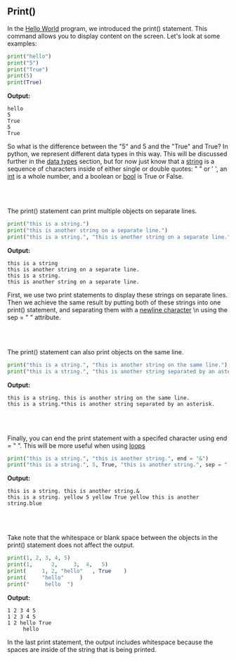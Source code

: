 ## Print()

In the [Hello World][hello-world-page] program, we introduced the print() statement. This command allows you to display content on the screen. Let's look at some examples:

```python
print("hello")
print("5")
print("True")
print(5)
print(True)
```

**Output:**

    hello
    5
    True
    5
    True

So what is the difference between the "5" and 5 and the "True" and True? In python, we represent different data types in this way. This will be discussed further in the [data types][data-types] section, but for now just know that a [string][definitions] is a sequence of characters inside of either single or double quotes: " " or ' ', an [int][definitions] is a whole number, and a boolean or [bool][definitions] is True or False.

<br>
<br>

The print() statement can print multiple objects on separate lines.

```python
print("this is a string.")
print("this is another string on a separate line.")
print("this is a string.", "this is another string on a separate line.", sep = "\n")
```

**Output:**
    
    this is a string
    this is another string on a separate line.
    this is a string.
    this is another string on a separate line.

First, we use two print statements to display these strings on separate lines. Then we achieve the same result by putting both of these strings into one print() statement, and separating them with a [newline character][newline-def] \n using the sep = " " attribute.

<br>
<br>

The print() statement can also print objects on the same line.

```python
print("this is a string.", "this is another string on the same line.")
print("this is a string.", "this is another string separated by an asterisk.", sep = "*")
```

**Output:**

    this is a string. this is another string on the same line.
    this is a string.*this is another string separated by an asterisk.

<br>
<br>

Finally, you can end the print statement with a specifed character using end = " ". This will be more useful when using [loops][loops]

```python
print("this is a string.", "this is another string.", end = "&")
print("this is a string.", 5, True, "this is another string.", sep = " yellow ", end = "blue")
```

**Output:**
    
    this is a string. this is another string.&
    this is a string. yellow 5 yellow True yellow this is another string.blue

<br>
<br>

Take note that the whitespace or blank space between the objects in the print() statement does not affect the output.

```python
print(1, 2, 3, 4, 5)
print(1,      2,     3,  4,   5)
print(     1, 2, "hello"   , True    )
print(     "hello"     )
print("     hello  ")
```

**Output:**
    
    1 2 3 4 5
    1 2 3 4 5
    1 2 hello True
         hello  

In the last print statement, the output includes whitespace because the spaces are inside of the string that is being printed.


<!-- Identifiers -->
[data-types]: https://github.com/melaniesifen/learnpython/blob/master/helloworld.md
[hello-world-page]: https://github.com/melaniesifen/learnpython/blob/master/helloworld.md
[definitions]: https://github.com/melaniesifen/learnpython/blob/master/helloworld.md
[loops]: https://github.com/melaniesifen/learnpython/blob/master/loops.md
[newline-def]: https://github.com/melaniesifen/learnpython/blob/master/helloworld.md "\n starts a new line"
